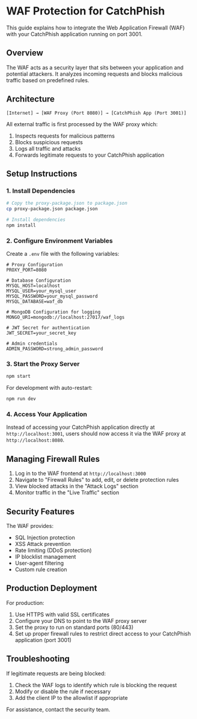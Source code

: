# WAF Protection for CatchPhish

This guide explains how to integrate the Web Application Firewall (WAF) with your CatchPhish application running on port 3001.

## Overview

The WAF acts as a security layer that sits between your application and potential attackers. It analyzes incoming requests and blocks malicious traffic based on predefined rules.

## Architecture

```
[Internet] → [WAF Proxy (Port 8080)] → [CatchPhish App (Port 3001)]
```

All external traffic is first processed by the WAF proxy which:
1. Inspects requests for malicious patterns
2. Blocks suspicious requests
3. Logs all traffic and attacks
4. Forwards legitimate requests to your CatchPhish application

## Setup Instructions

### 1. Install Dependencies

```bash
# Copy the proxy-package.json to package.json
cp proxy-package.json package.json

# Install dependencies
npm install
```

### 2. Configure Environment Variables

Create a `.env` file with the following variables:

```
# Proxy Configuration
PROXY_PORT=8080

# Database Configuration
MYSQL_HOST=localhost
MYSQL_USER=your_mysql_user
MYSQL_PASSWORD=your_mysql_password
MYSQL_DATABASE=waf_db

# MongoDB Configuration for logging
MONGO_URI=mongodb://localhost:27017/waf_logs

# JWT Secret for authentication
JWT_SECRET=your_secret_key

# Admin credentials
ADMIN_PASSWORD=strong_admin_password
```

### 3. Start the Proxy Server

```bash
npm start
```

For development with auto-restart:
```bash
npm run dev
```

### 4. Access Your Application

Instead of accessing your CatchPhish application directly at `http://localhost:3001`, users should now access it via the WAF proxy at `http://localhost:8080`.

## Managing Firewall Rules

1. Log in to the WAF frontend at `http://localhost:3000`
2. Navigate to "Firewall Rules" to add, edit, or delete protection rules
3. View blocked attacks in the "Attack Logs" section
4. Monitor traffic in the "Live Traffic" section

## Security Features

The WAF provides:

- SQL Injection protection
- XSS Attack prevention
- Rate limiting (DDoS protection)
- IP blocklist management
- User-agent filtering
- Custom rule creation

## Production Deployment

For production:

1. Use HTTPS with valid SSL certificates
2. Configure your DNS to point to the WAF proxy server
3. Set the proxy to run on standard ports (80/443)
4. Set up proper firewall rules to restrict direct access to your CatchPhish application (port 3001)

## Troubleshooting

If legitimate requests are being blocked:
1. Check the WAF logs to identify which rule is blocking the request
2. Modify or disable the rule if necessary
3. Add the client IP to the allowlist if appropriate

For assistance, contact the security team. 